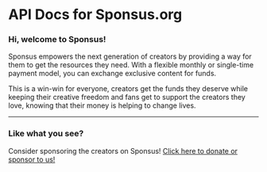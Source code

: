# API Docs for Sponsus.org

### Hi, welcome to Sponsus!
Sponsus empowers the next generation of creators by providing a way for them to get the resources they need. With a flexible monthly or single-time payment model, you can exchange exclusive content for funds.

This is a win-win for everyone, creators get the funds they deserve while keeping their creative freedom and fans get to support the creators they love, knowing that their money is helping to change lives. 

---
### Like what you see?
Consider sponsoring the creators on Sponsus! [Click here to donate or sponsor to us!](https://sponsus.org/u/cerulean/join)